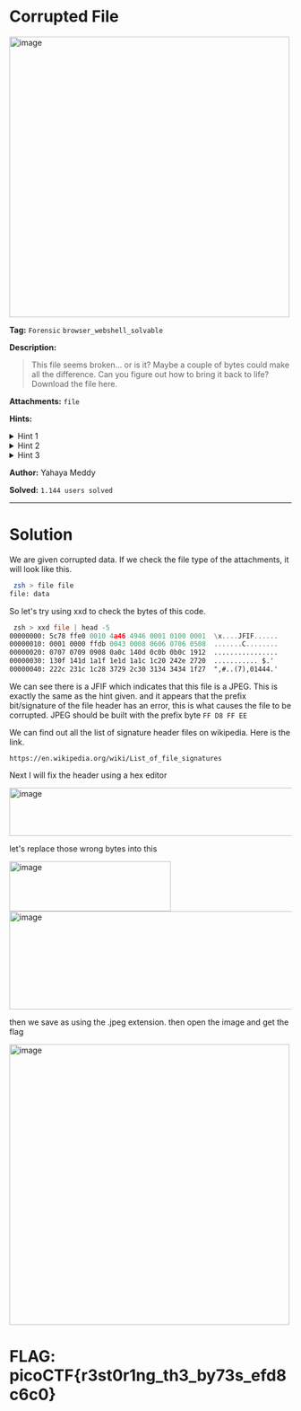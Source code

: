 # Corrupted File

<img width="500" height="500" alt="image" src="https://github.com/user-attachments/assets/9ff6c7c7-04c5-4776-b1aa-8e31a6676fba" />

**Tag:** `Forensic` `browser_webshell_solvable`

**Description:** 
> This file seems broken... or is it? Maybe a couple of bytes could make all the difference. Can you figure out how to bring it back to life? Download the file here.

**Attachments:** `file`

**Hints:**

<details>
<summary>Hint 1</summary>

Try checking the file’s header.

</details>

<details>
<summary>Hint 2</summary>
  
JPEG

</details>


<details>
<summary>Hint 3</summary>
  
Tools like xxd or hexdump can help you inspect and edit file bytes.

</details>

**Author:** Yahaya Meddy

**Solved:** `1.144 users solved`

---

# Solution

We are given corrupted data. If we check the file type of the attachments, it will look like this.

```zsh
 zsh > file file
file: data
```

So let's try using xxd to check the bytes of this code.

```asm
 zsh > xxd file | head -5
00000000: 5c78 ffe0 0010 4a46 4946 0001 0100 0001  \x....JFIF......
00000010: 0001 0000 ffdb 0043 0008 0606 0706 0508  .......C........
00000020: 0707 0709 0908 0a0c 140d 0c0b 0b0c 1912  ................
00000030: 130f 141d 1a1f 1e1d 1a1c 1c20 242e 2720  ........... $.'
00000040: 222c 231c 1c28 3729 2c30 3134 3434 1f27  ",#..(7),01444.'
```

We can see there is a JFIF which indicates that this file is a JPEG. This is exactly the same as the hint given. and it appears that the prefix bit/signature of the file header has an error, this is what causes the file to be corrupted. JPEG should be built with the prefix byte `FF D8 FF EE`

We can find out all the list of signature header files on wikipedia. Here is the link.

```
https://en.wikipedia.org/wiki/List_of_file_signatures
```

Next I will fix the header using a hex editor

<img width="872" height="86" alt="image" src="https://github.com/user-attachments/assets/58eeecb4-ffb6-4b57-a801-72d3e3368701" />

let's replace those wrong bytes into this

<img width="288" height="89" alt="image" src="https://github.com/user-attachments/assets/57f3af41-a39d-414f-8b64-0f014d1f3554" />

<img width="875" height="175" alt="image" src="https://github.com/user-attachments/assets/42f37695-ad40-46d2-8e70-df02f20e6826" />

then we save as using the .jpeg extension. then open the image and get the flag

<img width="500" height="500" alt="image" src="https://github.com/user-attachments/assets/312052c1-8a88-476b-9d9b-516c9a2c04c0" />

# FLAG: picoCTF{r3st0r1ng_th3_by73s_efd8c6c0}

